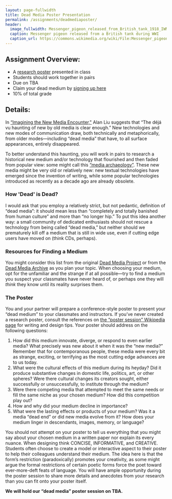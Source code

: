 ```yaml
---
layout: page-fullwidth
title: Dead Media Poster Presentation
permalink: /assignments/deadmediaposter/
header:
  image_fullwidth: Messenger_pigeon_released_from_British_tank_1918_IWM_Q_9247-banner.jpg
  caption: Messenger pigeon released from a British tank during WWI
  caption_url: https://commons.wikimedia.org/wiki/File:Messenger_pigeon_released_from_British_tank_1918_IWM_Q_9247.jpg
---
```


## Assignment Overview:

+ A [research poster](http://en.wikipedia.org/wiki/Poster_session) presented in class
+ Students should work together in pairs
+ Due on TBA
+ Claim your dead medium by [signing up here](https://docs.google.com/spreadsheets/d/15a3WE1KXldGapNUxqdwqY2Os48LxKhD2_N0NsgaOqPQ/edit?usp=sharing)
+ 10% of total grade

## Details:

In [“Imagining the New Media Encounter,"](http://www.digitalhumanities.org/companion/view?docId=blackwell/9781405148641/9781405148641.xml&chunk.id=ss1-3-1&toc.depth=1&toc.id=ss1-3-1&brand=9781405148641_brand) Alan Liu suggests that “The déjá vu haunting of new by old media is clear enough.” New technologies and new modes of communication draw, both technically and metaphorically, from older modes—including “dead media” that have, to all surface appearances, entirely disappeared.

To better understand this haunting, you will work in pairs to research a historical new medium and/or technology that flourished and then faded from popular view: some might call this [“media archaeology”](http://mediaarchaeologylab.com/). These new media might be very old or relatively new: new textual technologies have emerged since the invention of writing, while some popular technologies introduced as recently as a decade ago are already obsolete. 

### How 'Dead' is Dead?

I would ask that you employ a relatively strict, but not pedantic, definition of “dead media”: it should mean less than “completely and totally banished from human culture” and more than “no longer hip.” To put this idea another way: a small community of dedicated enthusiasts should not rescue a technology from being called “dead media,” but neither should we prematurely kill off a medium that is still in wide use, even if cutting edge users have moved on (think CDs, perhaps).

### Resources for Finding a Medium

You might consider this list from the original [Dead Media Project](http://www.deadmedia.org/notes/index-numeric.html) or from the [Dead Media Archive](http://cultureandcommunication.org/deadmedia/index.php/Main_Page) as you plan your topic. When choosing your medium, opt for the unfamiliar and the strange if at all possible—try to find a medium you suspect your classmates have never heard of, or perhaps one they will *think* they know until its reality surprises them.

### The Poster

You and your partner will prepare a conference-style poster to present your “dead medium” to your classmates and instructors. If you’ve never created a research poster, consult the references on [the “poster session” Wikipedia page](http://en.wikipedia.org/wiki/Poster_session) for writing and design tips. Your poster should address on the following questions:

1. How did this medium innovate, diverge, or respond to even earlier media? What precisely was new about it when it was the “new media?” Remember that for contemporanous people, these media were every bit as strange, exciting, or terrifying as the most cutting edge advances are to us today.
2. What were the cultural effects of this medium during its heyday? Did it produce substantive changes in domestic life, politics, art, or other spheres? Were there cultural changes its creators sought, either successfully or unsuccessfully, to institute through the medium?
3. Were there competing media that attempted to meet the same needs or fill the same niche as your chosen medium? How did this competition play out?
4. How and why did your medium decline in importance?
5. What were the lasting effects or products of your medium? Was it a media “dead end” or did new media evolve from it? How does your medium linger in descendants, images, memory, or language?

You should not attempt on your poster to tell us everything that you might say about your chosen medium in a written paper nor explain its every nuance. When designing think CONCISE, INFORMATIVE, and CREATIVE. Students often choose to create a model or interactive aspect to their poster to help their colleagues understand their medium. The idea here is that the form’s restriction (paradoxically) promotes your creativity, as some might argue the formal restrictions of certain poetic forms force the poet toward ever-more-deft feats of language. You will have ample opportunity during the poster session to share more details and anecdotes from your research than you can fit onto your poster itself.

**We will hold our “dead media” poster session on TBA.**